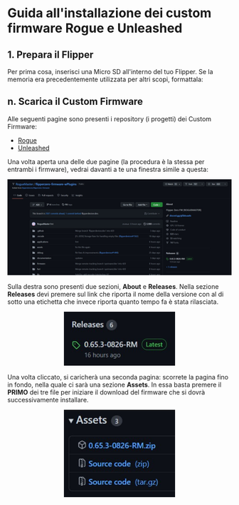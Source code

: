 # **Guida all'installazione dei custom firmware Rogue e Unleashed**

## **1. Prepara il Flipper**
Per prima cosa, inserisci una Micro SD all'interno del tuo Flipper. Se la memoria era precedentemente utilizzata per altri scopi, formattala:

## **n. Scarica il Custom Firmware**
Alle seguenti pagine sono presenti i repository (i progetti) dei Custom Firmware:
- [Rogue](https://github.com/RogueMaster/flipperzero-firmware-wPlugins)
- [Unleashed](https://github.com/Eng1n33r/flipperzero-firmware)

Una volta aperta una delle due pagine (la procedura è la stessa per entrambi i firmware), vedrai davanti a te una finestra simile a questa:

![pagina_custom_firmware](/tutorials/rogue_unleashed_installazione/images/pagina_custom_firmware.jpg)

Sulla destra sono presenti due sezioni, **About** e **Releases**. Nella sezione **Releases** devi premere sul link che riporta il nome della versione con al di sotto una etichetta che invece riporta quanto tempo fa è stata rilasciata.

<div align=center margin><img src="images/link_download_versione.jpg" alt="drawing" width="250"/></div>

Una volta cliccato, si caricherà una seconda pagina: scorrete la pagina fino in fondo, nella quale ci sarà una sezione **Assets**. In essa basta premere il **PRIMO** dei tre file per iniziare il download del firmware che si dovrà successivamente installare.

<div align=center margin><img src="images/link_download_versione_final.jpg" alt="drawing" width="250"/></div>